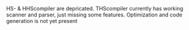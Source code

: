 HS- & HHScompiler are depricated. 
THScompiler currently has working scanner and parser, just missing some features.
Optimization and code generation is not yet present
